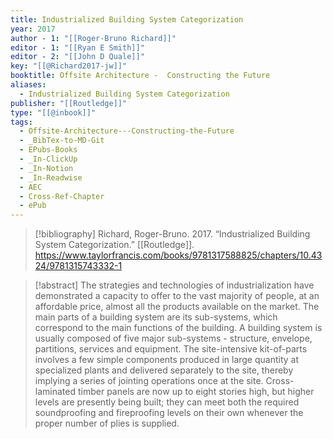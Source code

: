 ```yaml
---
title: Industrialized Building System Categorization
year: 2017
author - 1: "[[Roger-Bruno Richard]]"
editor - 1: "[[Ryan E Smith]]"
editor - 2: "[[John D Quale]]"
key: "[[@Richard2017-jw]]"
booktitle: Offsite Architecture -  Constructing the Future
aliases:
  - Industrialized Building System Categorization
publisher: "[[Routledge]]"
type: "[[@inbook]]"
tags:
  - Offsite-Architecture---Constructing-the-Future
  - _BibTex-to-MD-Git
  - EPubs-Books
  - _In-ClickUp
  - _In-Notion
  - _In-Readwise
  - AEC
  - Cross-Ref-Chapter
  - ePub
---
```


> [!bibliography]
> Richard, Roger-Bruno. 2017. “Industrialized Building System Categorization.” [[Routledge]]. https://www.taylorfrancis.com/books/9781317588825/chapters/10.4324/9781315743332-1

> [!abstract]
> The strategies and technologies of industrialization have demonstrated a capacity to offer to the vast majority of people, at an affordable price, almost all the products available on the market. The main parts of a building system are its sub-systems, which correspond to the main functions of the building. A building system is usually composed of five major sub-systems -  structure, envelope, partitions, services and equipment. The site-intensive kit-of-parts involves a few simple components produced in large quantity at specialized plants and delivered separately to the site, thereby implying a series of jointing operations once at the site. Cross-laminated timber panels are now up to eight stories high, but higher levels are presently being built; they can meet both the required soundproofing and fireproofing levels on their own whenever the proper number of plies is supplied.